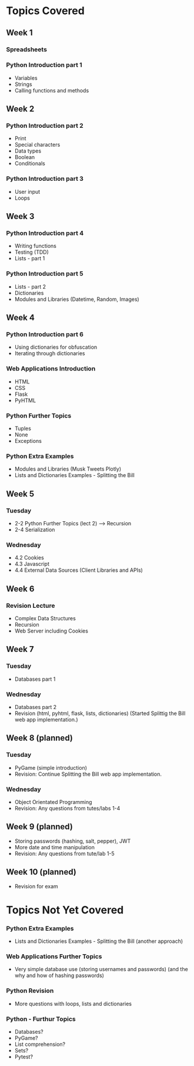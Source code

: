 # Topics Covered

## Week 1

### Spreadsheets

### Python Introduction part 1
* Variables
* Strings
* Calling functions and methods

## Week 2

### Python Introduction part 2
* Print
* Special characters
* Data types
* Boolean
* Conditionals

### Python Introduction part 3
* User input
* Loops

## Week 3

### Python Introduction part 4
* Writing functions
* Testing (TDD)
* Lists - part 1

### Python Introduction part 5
* Lists - part 2
* Dictionaries
* Modules and Libraries (Datetime, Random, Images)

## Week 4

### Python Introduction part 6
* Using dictionaries for obfuscation
* Iterating through dictionaries

### Web Applications Introduction
* HTML
* CSS
* Flask
* PyHTML

### Python Further Topics
* Tuples
* None
* Exceptions

### Python Extra Examples
* Modules and Libraries (Musk Tweets Plotly)
* Lists and Dictionaries Examples - Splitting the Bill

## Week 5

### Tuesday

* 2-2 Python Further Topics (lect 2) --> Recursion
* 2-4 Serialization

### Wednesday

* 4.2 Cookies
* 4.3 Javascript
* 4.4 External Data Sources (Client Libraries and APIs)

## Week 6

### Revision Lecture

* Complex Data Structures
* Recursion
* Web Server including Cookies

## Week 7

### Tuesday

* Databases part 1

### Wednesday

* Databases part 2
* Revision (html, pyhtml, flask, lists, dictionaries) (Started Splittig the Bill web app implementation.)

## Week 8 (planned)

### Tuesday

* PyGame (simple introduction)
* Revision: Continue Splitting the Bill web app implementation.

### Wednesday

* Object Orientated Programming
* Revision: Any questions from tutes/labs 1-4

## Week 9 (planned)

* Storing passwords (hashing, salt, pepper), JWT
* More date and time manipulation
* Revision: Any questions from tute/lab 1-5

## Week 10 (planned)

* Revision for exam

# Topics Not Yet Covered

### Python Extra Examples
* Lists and Dictionaries Examples - Splitting the Bill (another approach)

### Web Applications Further Topics
* Very simple database use (storing usernames and passwords) (and the why and how of hashing passwords)

### Python Revision
* More questions with loops, lists and dictionaries


### Python - Furthur Topics

* Databases?
* PyGame?
* List comprehension?
* Sets?
* Pytest?


